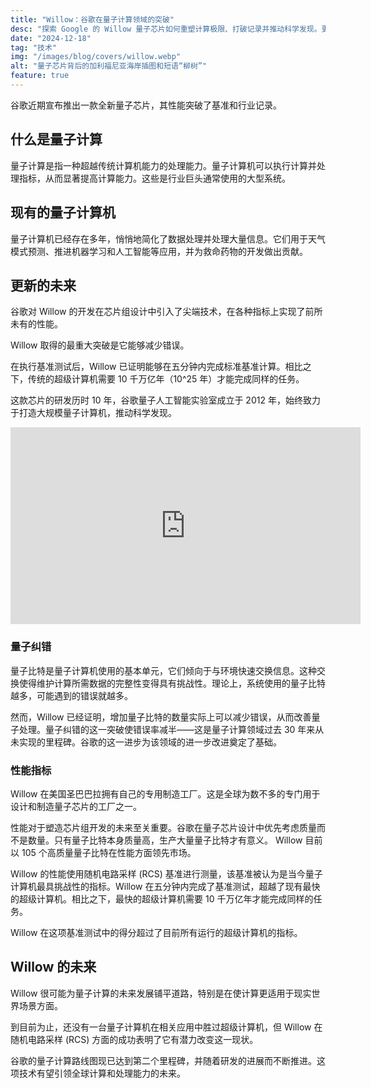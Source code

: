 ```yaml
---
title: "Willow：谷歌在量子计算领域的突破"
desc: "探索 Google 的 Willow 量子芯片如何重塑计算极限、打破记录并推动科学发现。更多信息请访问 Xanzhu。"
date: "2024-12-18"
tag: "技术"
img: "/images/blog/covers/willow.webp"
alt: "量子芯片背后的加利福尼亚海岸插图和短语“柳树”"
feature: true
---
```


谷歌近期宣布推出一款全新量子芯片，其性能突破了基准和行业记录。

## 什么是量子计算

量子计算是指一种超越传统计算机能力的处理能力。量子计算机可以执行计算并处理指标，从而显著提高计算能力。这些是行业巨头通常使用的大型系统。

## 现有的量子计算机

量子计算机已经存在多年，悄悄地简化了数据处理并处理大量信息。它们用于天气模式预测、推进机器学习和人工智能等应用，并为救命药物的开发做出贡献。

## 更新的未来

谷歌对 Willow 的开发在芯片组设计中引入了尖端技术，在各种指标上实现了前所未有的性能。

Willow 取得的最重大突破是它能够减少错误。

在执行基准测试后，Willow 已证明能够在五分钟内完成标准基准计算。相比之下，传统的超级计算机需要 10 千万亿年（10^25 年）才能完成同样的任务。

这款芯片的研发历时 10 年，谷歌量子人工智能实验室成立于 2012 年，始终致力于打造大规模量子计算机，推动科学发现。

<iframe credentialless width="560" height="315" src="https://www.youtube.com/embed/l_KrC1mzd0g?si=1QVYdmS9NURCuyO8" title="谷歌量子计算机 Willow 介绍视频" frameborder="0" allow="accelerometer; autoplay; clipboard-write; encrypted-media; gyroscope; picture-in-picture; web-share" referrerpolicy="strict-origin-when-cross-origin" allowfullscreen></iframe>

### 量子纠错

量子比特是量子计算机使用的基本单元，它们倾向于与环境快速交换信息。这种交换使得维护计算所需数据的完整性变得具有挑战性。理论上，系统使用的量子比特越多，可能遇到的错误就越多。

然而，Willow 已经证明，增加量子比特的数量实际上可以减少错误，从而改善量子处理。量子纠错的这一突破使错误率减半——这是量子计算领域过去 30 年来从未实现的里程碑。谷歌的这一进步为该领域的进一步改进奠定了基础。

### 性能指标

Willow 在美国圣巴巴拉拥有自己的专用制造工厂。这是全球为数不多的专门用于设计和制造量子芯片的工厂之一。

性能对于塑造芯片组开发的未来至关重要。谷歌在量子芯片设计中优先考虑质量而不是数量。只有量子比特本身质量高，生产大量量子比特才有意义。 Willow 目前以 105 个高质量量子比特在性能方面领先市场。

Willow 的性能使用随机电路采样 (RCS) 基准进行测量，该基准被认为是当今量子计算机最具挑战性的指标。Willow 在五分钟内完成了基准测试，超越了现有最快的超级计算机。相比之下，最快的超级计算机需要 10 千万亿年才能完成同样的任务。

<Media source="https://storage.googleapis.com/gweb-uniblog-publish-prod/images/KW_Fig1.width-1000.format-webp.webp" alt="插图显示 Willow 的 RCS 性能可与最好的超级计算机媲美" credit="Google"></Media>

Willow 在这项基准测试中的得分超过了目前所有运行的超级计算机的指标。

## Willow 的未来

Willow 很可能为量子计算的未来发展铺平道路，特别是在使计算更适用于现实世界场景方面。

到目前为止，还没有一台量子计算机在相关应用中胜过超级计算机，但 Willow 在随机电路采样 (RCS) 方面的成功表明了它有潜力改变这一现状。

<Media source="https://storage.googleapis.com/gweb-uniblog-publish-prod/images/KW_Fig4.width-1000.format-webp.webp" alt="Willow 里程碑成就的里程碑图，已完成里程碑 1 和 2，未来里程碑将达到 6" credit="Google"></Media>

谷歌的量子计算路线图现已达到第二个里程碑，并随着研发的进展而不断推进。这项技术有望引领全球计算和处理能力的未来。
